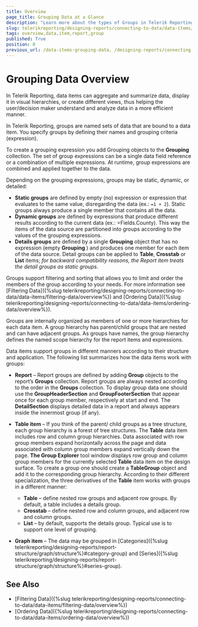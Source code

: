 ```yaml
---
title: Overview
page_title: Grouping Data at a Glance
description: "Learn more about the types of Groups in Telerik Reporting and the basics of Grouping your Data in the Report and the other data items."
slug: telerikreporting/designing-reports/connecting-to-data/data-items/grouping-data/overview
tags: overview,data,item,report,group
published: True
position: 0
previous_url: /data-items-grouping-data, /designing-reports/connecting-to-data/data-items/grouping-data/
---
```


# Grouping Data Overview

In Telerik Reporting, data items can aggregate and summarize data, display it in visual hierarchies, or create different views, thus helping the user/decision maker understand and analyze data in a more efficient manner.

In Telerik Reporting, groups are named sets of data that are bound to a data item. You specify groups by defining their names and grouping criteria (expression).

To create a grouping expression you add Grouping objects to the __Grouping__ collection. The set of group expressions can be a single data field reference or a combination of multiple expressions. At runtime, group expressions are combined and applied together to the data.

Depending on the grouping expressions, groups may be static, dynamic, or detailed:

* __Static groups__ are defined by empty (no) expression or expression that evaluates to the same value, disregarding the data (ex.: `=1 + 2`). Static groups always produce a single member that contains all the data.
* __Dynamic groups__ are defined by expressions that produce different results according to the current data (ex.: =Fields.County). This way the items of the data source are partitioned into groups according to the values of the grouping expressions.
* __Details groups__ are defined by a single __Grouping__ object that has no expression (empty __Grouping__ ) and produces one member for each item of the data source. Detail groups can be applied to __Table__, __Crosstab__ or __List__ items; *for backward compatibility reasons, the Report item treats the detail groups as static groups*.

Groups support filtering and sorting that allows you to limit and order the members of the group according to your needs. For more information see [Filtering Data]({%slug telerikreporting/designing-reports/connecting-to-data/data-items/filtering-data/overview%}) and [Ordering Data]({%slug telerikreporting/designing-reports/connecting-to-data/data-items/ordering-data/overview%}).

Groups are internally organized as members of one or more hierarchies for each data item. A group hierarchy has parent/child groups that are nested and can have adjacent groups. As groups have names, the group hierarchy defines the named scope hierarchy for the report items and expressions.

Data items support groups in different manners according to their structure and application. The following list summarizes how the data items work with groups:

* __Report__ – Report groups are defined by adding __Group__ objects to the report’s __Groups__ collection. Report groups are always nested according to the order in the __Groups__ collection. To display group data one should use the __GroupHeaderSection__ and __GroupFooterSection__ that appear once for each group member, respectively at start and end. The __DetailSection__ displays detailed data in a report and always appears inside the innermost group (if any).
* __Table item__ – If you think of the parent/ child groups as a tree structure, each group hierarchy is a forest of tree structures. The __Table__ data item includes row and column group hierarchies. Data associated with row group members expand horizontally across the page and data associated with column group members expand vertically down the page. __The Group Explorer__ tool window displays row group and column group members for the currently selected __Table__ data item on the design surface. To create a group one should create a __TableGroup__ object and add it to the corresponding group hierarchy. According to their different specialization, the three derivatives of the __Table__ item works with groups in a different manner:

	* __Table__ – define nested row groups and adjacent row groups. By default, a table includes a details group.
	* __Crosstab__ – define nested row and column groups, and adjacent row and column groups.
	* __List__ – by default, supports the details group. Typical use is to support one level of grouping.

* __Graph item__ – The data may be grouped in [Categories]({%slug telerikreporting/designing-reports/report-structure/graph/structure%}#category-group) and [Series]({%slug telerikreporting/designing-reports/report-structure/graph/structure%}#series-group).

## See Also

* [Filtering Data]({%slug telerikreporting/designing-reports/connecting-to-data/data-items/filtering-data/overview%})
* [Ordering Data]({%slug telerikreporting/designing-reports/connecting-to-data/data-items/ordering-data/overview%})
